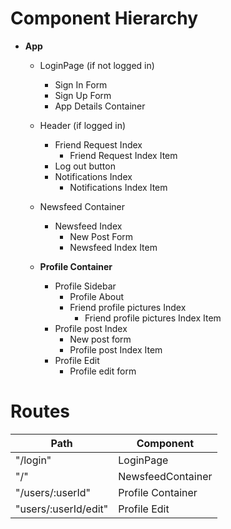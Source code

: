 # Component Hierarchy

* **App**
  * LoginPage (if not logged in)
    * Sign In Form
    * Sign Up Form
    * App Details Container
  * Header (if logged in)
    * Friend Request Index
      * Friend Request Index Item
    * Log out button
    * Notifications Index
      * Notifications Index Item
  * Newsfeed Container
    * Newsfeed Index
      * New Post Form
      * Newsfeed Index Item

  * **Profile Container**
    * Profile Sidebar
      * Profile About
      * Friend profile pictures Index
        * Friend profile pictures Index Item
    * Profile post Index
      * New post form
      * Profile post Index Item
    * Profile Edit
      * Profile edit form


# Routes

| Path                | Component          |
|---------------------|--------------------|
|"/login"             | LoginPage          |
|"/"                  | NewsfeedContainer  |
|"/users/:userId"     | Profile Container  |
|"users/:userId/edit" | Profile Edit       |
